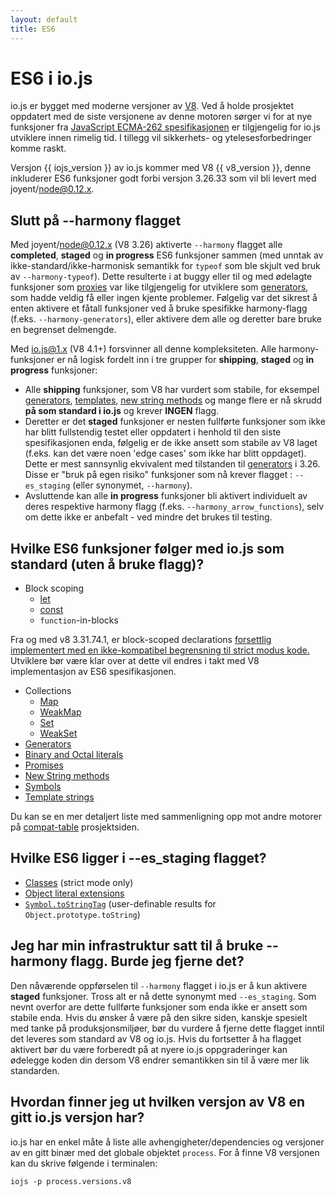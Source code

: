 ```yaml
---
layout: default
title: ES6
---
```


# ES6 i io.js

io.js er bygget med moderne versjoner av [V8](https://code.google.com/p/v8/).
Ved å holde prosjektet oppdatert med de siste versjonene av denne motoren sørger
vi for at nye funksjoner fra [JavaScript 
ECMA-262 spesifikasjonen](http://www.ecma-international.org/publications/standards/Ecma-262.htm)
er tilgjengelig for io.js utviklere innen rimelig tid. I tillegg vil sikkerhets-
og ytelesesforbedringer komme raskt.

Versjon {{ iojs_version }} av io.js kommer med V8 {{ v8_version }}, denne
inkluderer ES6 funksjoner godt forbi versjon 3.26.33 som vil bli levert med
joyent/node@0.12.x.

## Slutt på --harmony flagget

Med joyent/node@0.12.x (V8 3.26) aktiverte  `--harmony` flagget alle 
**completed**, **staged** og **in progress** ES6 funksjoner sammen
(med unntak av ikke-standard/ikke-harmonisk semantikk for `typeof` som 
ble skjult ved bruk av `--harmony-typeof`). Dette resulterte i at buggy eller 
til og med ødelagte funksjoner som 
[proxies](https://developer.mozilla.org/en-US/docs/Web/JavaScript/Reference/Global_Objects/Proxy)
var like tilgjengelig for utviklere som 
[generators](https://developer.mozilla.org/en-US/docs/Web/JavaScript/Reference/Statements/function*),
som hadde veldig få eller ingen kjente problemer. Følgelig var det sikrest
å enten aktivere et fåtall funksjoner ved å bruke spesifikke harmony-flagg (f.eks.
`--harmony-generators`), eller aktivere dem alle og deretter bare bruke
en begrenset delmengde.

Med io.js@1.x (V8 4.1+) forsvinner all denne kompleksiteten. Alle harmony-funksjoner
er nå logisk fordelt inn i tre grupper for **shipping**, **staged** og **in
progress** funksjoner:

 * Alle **shipping** funksjoner, som V8 har vurdert som stabile, for eksempel <a
   href="https://developer.mozilla.org/en-US/docs/Web/JavaScript/Reference/Statements/function*">generators</a>,
   <a
   href="https://developer.mozilla.org/en-US/docs/Web/JavaScript/Reference/template_strings">templates</a>,
   <a
   href="https://developer.mozilla.org/en-US/docs/Web/JavaScript/New_in_JavaScript/ECMAScript_6_support_in_Mozilla#Additions_to_the_String_object">new
   string methods</a> og mange flere er nå skrudd **på som standard i io.js** og
   krever  **INGEN** flagg.
 * Deretter er det **staged** funksjoner er nesten fullførte funksjoner som ikke  
   har blitt fullstendig testet eller oppdatert i henhold til den siste spesifikasjonen
   enda, følgelig er de ikke ansett som stabile av V8 laget (f.eks. kan det være
   noen 'edge cases' som ikke har blitt oppdaget). Dette er mest sannsynlig 
   ekvivalent med tilstanden til 
   <a
   href="https://developer.mozilla.org/en-US/docs/Web/JavaScript/Reference/Statements/function*">generators</a>
   i 3.26. Disse er "bruk på egen risiko" funksjoner som nå krever flagget
   : `--es_staging` (eller synonymet, `--harmony`).
 * Avsluttende kan alle **in progress** funksjoner bli aktivert individuelt
   av deres respektive harmony flagg (f.eks. `--harmony_arrow_functions`), selv om 
   dette ikke er anbefalt - ved mindre det brukes til testing.

## Hvilke ES6 funksjoner følger med io.js som standard (uten å bruke flagg)?

 * Block scoping
   * <a href="https://developer.mozilla.org/en-US/docs/Web/JavaScript/Reference/Statements/let">let</a>
   * <a href="https://developer.mozilla.org/en-US/docs/Web/JavaScript/Reference/Statements/const">const</a>
   * `function`-in-blocks

Fra og med v8 3.31.74.1, er block-scoped declarations <a
href="https://groups.google.com/forum/#!topic/v8-users/3UXNCkAU8Es">forsettlig
implementert med en ikke-kompatibel begrensning til strict modus kode.</a> 
Utviklere bør være klar over at dette vil endres i takt med V8 implementasjon
av ES6 spesifikasjonen.

 * Collections
   * <a href="https://developer.mozilla.org/en-US/docs/Web/JavaScript/Reference/Global_Objects/Map">Map</a>
   * <a href="https://developer.mozilla.org/en-US/docs/Web/JavaScript/Reference/Global_Objects/WeakMap">WeakMap</a>
   * <a href="https://developer.mozilla.org/en-US/docs/Web/JavaScript/Reference/Global_Objects/Set">Set</a>
   * <a href="https://developer.mozilla.org/en-US/docs/Web/JavaScript/Reference/Global_Objects/WeakSet">WeakSet</a>
 * <a href="https://developer.mozilla.org/en-US/docs/Web/JavaScript/Reference/Statements/function*">Generators</a>
 * <a href="https://developer.mozilla.org/en-US/docs/Web/JavaScript/Reference/Lexical_grammar#Numeric_literals">Binary and Octal literals</a>
 * <a href="https://developer.mozilla.org/en-US/docs/Web/JavaScript/Reference/Global_Objects/Promise">Promises</a>
 * <a href="https://developer.mozilla.org/en-US/docs/Web/JavaScript/New_in_JavaScript/ECMAScript_6_support_in_Mozilla#Additions_to_the_String_object">New String methods</a>
 * <a href="https://developer.mozilla.org/en-US/docs/Web/JavaScript/Reference/Global_Objects/Symbol">Symbols</a>
 * <a href="https://developer.mozilla.org/en-US/docs/Web/JavaScript/Reference/template_strings">Template strings</a>

Du kan se en mer detaljert liste med sammenligning opp mot andre motorer på 
<a href="https://kangax.github.io/compat-table/es6/">compat-table</a> prosjektsiden.

## Hvilke ES6 ligger i --es_staging flagget?

 * <a href="https://github.com/lukehoban/es6features#classes">Classes</a> (strict mode only)
 * <a href="https://github.com/lukehoban/es6features#enhanced-object-literals">Object literal extensions</a></li>
 * <a href="https://developer.mozilla.org/en-US/docs/Web/JavaScript/Reference/Global_Objects/Symbol">`Symbol.toStringTag`</a> (user-definable results for `Object.prototype.toString`)

## Jeg har min infrastruktur satt til å bruke --harmony flagg. Burde jeg fjerne det?

Den nåværende oppførselen til `--harmony` flagget i io.js er å kun aktivere
**staged** funksjoner. Tross alt er nå dette synonymt med `--es_staging`. 
Som nevnt overfor are dette fullførte funksjoner som enda ikke er ansett
som stabile enda. Hvis du ønsker å være på den sikre siden, kanskje spesielt
med tanke på produksjonsmiljøer, bør du vurdere å fjerne dette flagget inntil
det leveres som standard av V8 og io.js. Hvis du fortsetter å ha flagget aktivert
bør du være forberedt på at nyere io.js oppgraderinger kan ødelegge koden din
dersom V8 endrer semantikken sin til å være mer lik standarden.

## Hvordan finner jeg ut hvilken versjon av V8 en gitt io.js versjon har?
io.js har en enkel måte å liste alle avhengigheter/dependencies og versjoner
av en gitt binær med det globale objektet `process`. For å finne V8 versjonen
kan du skrive følgende i terminalen:

```
iojs -p process.versions.v8
```

